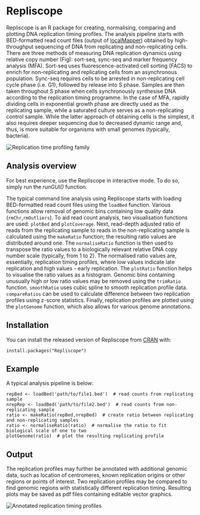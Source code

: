 
<!-- README.md is generated from README.Rmd. Please edit that file -->
Repliscope
==========

Repliscope is an R package for creating, normalising, comparing and plotting DNA replication timing profiles. The analysis pipeline starts with BED-formatted read count files (output of [localMapper](https://github.com/DzmitryGB/localMapper)) obtained by high-throughput sequencing of DNA from replicating and non-replicating cells. There are three methods of measuring DNA replication dynamics using relative copy number (Fig): sort-seq, sync-seq and marker frequency analysis (MFA). Sort-seq uses fluorescence-activated cell sorting (FACS) to enrich for non-replicating and replicating cells from an asynchronous population. Sync-seq requires cells to be arrested in non-replicating cell cycle phase (i.e. G1), followed by release into S phase. Samples are then taken throughout S phase when cells synchronously synthesise DNA according to the replication timing programme. In the case of MFA, rapidly dividing cells in exponential growth phase are directly used as the replicating sample, while a saturated culture serves as a non-replicating control sample. While the latter approach of obtaining cells is the simplest, it also requires deeper sequencing due to decreased dynamic range and, thus, is more suitable for organisms with small genomes (typically, bacteria).

![Replication time profiling family](https://raw.githubusercontent.com/DzmitryGB/Repliscope/master/vignettes/flavours.png)

Analysis overview
-----------------

For best experience, use the Repliscope in interactive mode. To do so, simply run the *runGUI()* function.

The typical command line analysis using Repliscope starts with loading BED-formatted read count files using the `loadBed` function. Various functions allow removal of genomic bins containing low quality data (`rmChr`,`rmOutliers`). To aid read count analysis, two visualisation functions are used: `plotBed` and `plotCoverage`. Next, read-depth adjusted ratio of reads from the replicating sample to reads in the non-replicating sample is calculated using the `makeRatio` function; the resulting ratio values are distributed around one. The `normaliseRatio` function is then used to transpose the ratio values to a biologically relevant relative DNA copy number scale (typically, from 1 to 2). The normalised ratio values are, essentially, replication timing profiles, where low values indicate late replication and high values - early replication. The `plotRatio` function helps to visualise the ratio values as a histogram. Genomic bins containing unusually high or low ratio values may be removed using the `trimRatio` function. `smoothRatio` uses cubic spline to smooth replication profile data. `compareRatios` can be used to calculate difference between two replication profiles using z-score statistics. Finally, replication profiles are plotted using the `plotGenome` function, which also allows for various genome annotations.

Installation
------------

You can install the released version of Repliscope from [CRAN](https://CRAN.R-project.org) with:

    install.packages("Repliscope")

Example
-------

A typical analysis pipeline is below:

    repBed <- loadBed('path/to/file1.bed')  # read counts from replicating sample
    nrepRep <- loadBed('path/to/file2.bed')  # read counts from non-replicating sample
    ratio <- makeRatio(repBed,nrepBed)  # create ratio between replicating and non-replicating samples
    ratio <- normaliseRatio(ratio)  # normalise the ratio to fit biological scale of one to two
    plotGenome(ratio)  # plot the resulting replicating profile

Output
------

The replication profiles may further be annotated with additional genomic data, such as location of centromeres, known replication origins or other regions or points of interest. Two replication profiles may be compared to find genomic regions with statistically different replication timing. Resulting plots may be saved as pdf files containing editable vector graphics.

![Annotated replication timing profiles](https://raw.githubusercontent.com/DzmitryGB/Repliscope/master/vignettes/plotGenome.png)
